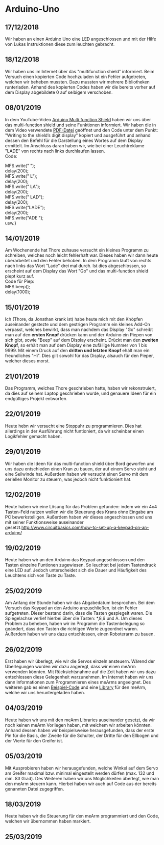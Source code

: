 # Arduino-Uno

## 17/12/2018
Wir haben an einen Arduino Uno eine LED angeschlossen und mit der Hilfe von Lukas Instruktionen diese zum leuchten gebracht.

## 18/12/2018
Wir haben uns im Internet über das "multifunction shield" informiert. Beim Versuch einen kopierten Code hochzuladen ist ein Fehler aufgetreten, welchen wir beheben mussten. Dazu mussten wir mehrere Bibliotheken runterladen. Anhand des kopierten Codes haben wir die bereits vorher auf dem Display abgebildete 0 auf selbigem verschoben.

## 08/01/2019
In dem YouTube-Video <a href="https://www.youtube.com/watch?v=X7T5sfrgprU">Arduino Multi function Shield</a> haben wir uns über das multi-function shield und seine Funktionen informiert. Wir haben die in dem Video verwendete <a href="https://www.mpja.com/download/hackatronics-arduino-multi-function-shield.pdf">PDF-Datei</a> geöffnet und den Code unter dem Punkt: "Writing to the shield’s digit display" kopiert und ausgeführt und anhand dessen den Befehl für die Darstellung eines Wortes auf dem Display ermittelt. Im Anschluss daran haben wir, wie bei einer Leuchtreklame "LADE" von rechts nach links durchlaufen lassen.<br/>
Code:

MFS.write("    ");<br/>
delay(200);<br/>
MFS.write("   L");<br/>
delay(200);<br/>
MFS.write("  LA");<br/>
delay(200);<br/>
MFS.write(" LAD");<br/>
delay(200);<br/>
MFS.write("LADE");<br/>
delay(200);<br/>
MFS.write("ADE ");<br/>
usw.}

## 14/01/2019
Am Wochenende hat Thore zuhause versucht ein kleines Programm zu schreiben, welches noch leicht fehlerhaft war. Dieses haben wir dann heute überarbeitet und den Fehler behoben. In dem Programm läuft von rechts nach links das Wort "Lade" drei mal durch. Ist dies abgeschlossen, so erscheint auf dem Display das Wort "Go" und das multi-function shield piept kurz auf.<br/>
Code für Piep:<br/>
MFS.beep();<br/>
delay(1000);

## 15/01/2019
Ich (Thore, da Jonathan krank ist) habe heute mich mit den Knöpfen auseinander gestezte und dem gestrigen Programm ein kleines Add-On verpasst, welches bewirkt, dass man nachdem das Display "Go" schreibt man auf den <b>ersten Knopf</b> drücken kann und der Arduino ein Piepen von sich gibt, sowie "Beep" auf dem Display erscheint. Drückt man den <b>zweiten Knopf</b>, so erhält man auf dem Display eine zufällige Nummer von 1 bis 9999. Mit einem Druck auf den <b>dritten und letzten Knopf</b> ehält man ein freundliches "Hi". Dies gilt sowohl für das Display, alsauch für den Pieper, welcher dieses morst.

## 21/01/2019
Das Programm, welches Thore geschrieben hatte, haben wir rekonstruiert, da dies auf seinem Laptop geschrieben wurde, und genauere Ideen für ein endgültiges Projekt entworfen.

## 22/01/2019
Heute hebn wir versucht eine Stoppuhr zu programmieren. Dies hat allerdings in der Ausführung nicht funtioniert, da wir scheinbar einen Logikfehler gemacht haben.

## 29/01/2019
Wir haben die Ideen für das multi-function shield über Bord geworfen und uns dazu entschieden einen Kran zu bauen, der auf einem Servo steht und eine Seilwinde hat. Außerdem haben wir versucht einen Servo mit dem seriellen Monitor zu steuern, was jedoch nicht funktioniert hat.

## 12/02/2019
Heute haben wir eine Lösung für das Problem gefunden: indem wir ein 4x4 Tasten-Feld nutzen wollen wir die Steuerung des Krans ohne Eingabe am PC bewerkstelligen. Außerdem haben wir dieses angeschlossen und uns mit seiner Funktionsweise auseinander gesetzt.http://www.circuitbasics.com/how-to-set-up-a-keypad-on-an-arduino/

## 19/02/2019
Heute haben wir an den Arduino das Keypad angeschlossen und den Tasten einzelne Funtionen zugewiesen. So leuchtet bei jedem Tastendruck  eine LED auf. Jedoch unterscheidet sich die Dauer und Häufigkeit des Leuchtens sich von Taste zu Taste.

## 25/02/2019
Am Anfang der Stunde haben wir das Abgabedatum besprochen. Bei dem Versuch das Keypad an den Arduino anzuschließen, ist ein Fehler aufgetreten. Dieser bestand darin, dass die Tasten gespiegelt waren. Die Spiegelachse verlief hierbei über die Tasten: *,8,6 und A. Um dieses Problem zu beheben, haben wir im Programm die Tastenbelegung so geändert, dass den Tasten die richtigen Werte zugeordnet waren. Außerdem haben wir uns dazu entschlossen, einen Roboterarm zu bauen.

## 26/02/2019
Erst haben wir überlegt, wie wir die Servos einzeln ansteuern. Wärend der Überlegungen wurden wir dazu angeregt, dass wir einen meArm verwenden könnten. Mit Rücksichtsnahme auf die Zeit haben wir uns dazu entschlossen diese Gelegenheit warzunehmen. Im Internet haben wir uns dann Informationen zum Programmieren eines meArms angeeignet. Des weiteren gab es einen <a href= "https://github.com/yorkhackspace/meArm">Beispiel-Code</a> und eine <a href= "https://github.com/yorkhackspace/meArm/blob/master/meArm.h">Library</a> für den meArm, welche wir uns heruntergeladen haben.

## 04/03/2019
Heute haben wir uns mit den meArm Libraries auseinander gesetzt, da wir noch keinen meArm Vorliegen haben, mit welchem wir arbeiten könnten. Anhand dessen haben wir beispielsweise herausgefunden, dass der erste Pin für die Basis, der Zweite für die Schulter, der Dritte für den Ellbogen und der Vierte für den Greifer ist.

## 05/03/2019
Mit Ausprobieren haben wir herausgefunden, welche Winkel auf dem Servo am Greifer maximal bzw. minimal eingestellt werden dürfen (max. 132 und min. 83 Grad). Des Weiteren haben wir uns Möglichkeiten überlegt, wie man den meArm steuern kann. Hierbei haben wir auch auf Code aus der bereits genannten Datei zugegriffen.

## 18/03/2019
Heute haben wir die Steuerung für den meArm programmiert und den Code, welchen wir übernommen haben markiert.

## 25/03/2019
